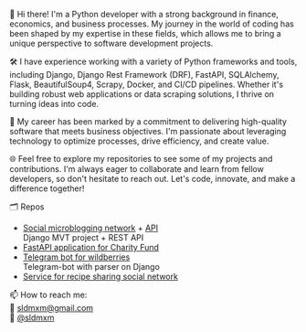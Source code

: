 👋 Hi there! I'm a Python developer with a strong background in finance, economics, and business processes. My journey in the world of coding has been shaped by my expertise in these fields, which allows me to bring a unique perspective to software development projects.

🛠️ I have experience working with a variety of Python frameworks and tools, including Django, Django Rest Framework (DRF), FastAPI, SQLAlchemy, Flask, BeautifulSoup4, Scrapy, Docker, and CI/CD pipelines. Whether it's building robust web applications or data scraping solutions, I thrive on turning ideas into code.

💼 My career has been marked by a commitment to delivering high-quality software that meets business objectives. I'm passionate about leveraging technology to optimize processes, drive efficiency, and create value.

🌐 Feel free to explore my repositories to see some of my projects and contributions. I'm always eager to collaborate and learn from fellow developers, so don't hesitate to reach out. Let's code, innovate, and make a difference together!

🗂️ Repos  
- [Social microblogging network](https://github.com/sldmxm/yatube_final) + [API](https://github.com/sldmxm/api_final_yatube)  
  Django MVT project + REST API
- [FastAPI application for Charity Fund](https://github.com/sldmxm/cat_charity_fund)
- [Telegram bot for wildberries](https://github.com/sldmxm/wildberries_bot_private)  
  Telegram-bot with parser on Django
- [Service for recipe sharing social network](https://github.com/sldmxm/foodgram-project-react)


📫 How to reach me:  
📩 [sldmxm@gmail.com](mailto:sldmxm@gmail.com)  
💬 [@sldmxm](https://t.me/sldmxm)

<!--
**sldmxm/sldmxm** is a ✨ _special_ ✨ repository because its `README.md` (this file) appears on your GitHub profile.

Here are some ideas to get you started:

- 🔭 I’m currently working on ...
- 🌱 I’m currently learning ...
- 👯 I’m looking to collaborate on ...
- 🤔 I’m looking for help with ...
- 💬 Ask me about ...
- 😄 Pronouns: ...
- ⚡ Fun fact: ...
-->
